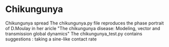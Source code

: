 # Chikungunya
Chikungunya spread
The chikungunya.py file reproduces the phase portrait of D.Moulay in her aricle "The chikungunya disease: Modeling, vector and transmission global dynamics"
The chikungunya_test.py contains suggestions : taking a sine-like contact rate
